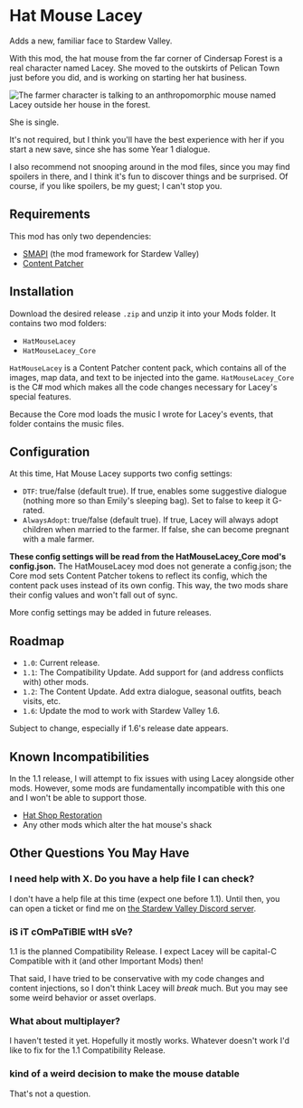 # Hat Mouse Lacey
Adds a new, familiar face to Stardew Valley.

With this mod, the hat mouse from the far corner of Cindersap Forest is a real
character named Lacey. She moved to the outskirts of Pelican Town just before
you did, and is working on starting her hat business.

![The farmer character is talking to an anthropomorphic mouse named Lacey
outside her house in the forest.](promo.png)

She is single.

It's not required, but I think you'll have the best experience with her if you
start a new save, since she has some Year 1 dialogue.

I also recommend not snooping around in the mod files, since you may find
spoilers in there, and I think it's fun to discover things and be surprised.
Of course, if you like spoilers, be my guest; I can't stop you.

## Requirements
This mod has only two dependencies:

* [SMAPI](https://smapi.io) (the mod framework for Stardew Valley)
* [Content Patcher](https://github.com/Pathoschild/StardewMods/tree/develop/ContentPatcher)

## Installation
Download the desired release `.zip` and unzip it into your Mods folder. It
contains two mod folders:

* `HatMouseLacey`
* `HatMouseLacey_Core`

`HatMouseLacey` is a Content Patcher content pack, which contains all of the
images, map data, and text to be injected into the game. `HatMouseLacey_Core`
is the C# mod which makes all the code changes necessary for Lacey's special
features.

Because the Core mod loads the music I wrote for Lacey's events, that folder
contains the music files.

## Configuration
At this time, Hat Mouse Lacey supports two config settings:

* `DTF`: true/false (default true). If true, enables some suggestive dialogue
(nothing more so than Emily's sleeping bag). Set to false to keep it G-rated.
* `AlwaysAdopt`: true/false (default true). If true, Lacey will always adopt
children when married to the farmer. If false, she can become pregnant with a
male farmer.

**These config settings will be read from the HatMouseLacey_Core mod's
config.json.** The HatMouseLacey mod does not generate a config.json; the Core
mod sets Content Patcher tokens to reflect its config, which the content pack
uses instead of its own config. This way, the two mods share their config
values and won't fall out of sync.

More config settings may be added in future releases.

## Roadmap
* `1.0`: Current release.
* `1.1`: The Compatibility Update. Add support for (and address conflicts with)
other mods.
* `1.2`: The Content Update. Add extra dialogue, seasonal outfits, beach
visits, etc.
* `1.6`: Update the mod to work with Stardew Valley 1.6.

Subject to change, especially if 1.6's release date appears.

## Known Incompatibilities
In the 1.1 release, I will attempt to fix issues with using Lacey alongside
other mods. However, some mods are fundamentally incompatible with this one
and I won't be able to support those.

* [Hat Shop Restoration](https://www.nexusmods.com/stardewvalley/mods/17291)
* Any other mods which alter the hat mouse's shack

## Other Questions You May Have

### I need help with X. Do you have a help file I can check?
I don't have a help file at this time (expect one before 1.1). Until then, you
can open a ticket or find me on
[the Stardew Valley Discord server](https://discord.gg/stardewvalley).

### iS iT cOmPaTiBlE wItH sVe?
1.1 is the planned Compatibility Release. I expect Lacey will be capital-C
Compatible with it (and other Important Mods) then!

That said, I have tried to be conservative with my code changes and content
injections, so I don't think Lacey will *break* much. But you may see some
weird behavior or asset overlaps.

### What about multiplayer?
I haven't tested it yet. Hopefully it mostly works. Whatever doesn't work I'd
like to fix for the 1.1 Compatibility Release.

### kind of a weird decision to make the mouse datable
That's not a question.
